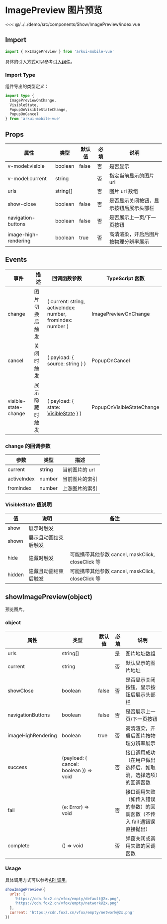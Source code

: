 # ImagePreview 图片预览

<CodeDemo name="ImagePreview">

<<< @/../../demo/src/components/Show/ImagePreview/index.vue

</CodeDemo>

## Import

```js
import { FxImagePreview } from 'arkui-mobile-vue'
```

具体的引入方式可以参考[引入组件](../guide/import.md)。

### Import Type

组件导出的类型定义：

```ts
import type {
  ImagePreviewOnChange,
  VisibleState,
  PopupOnVisibleStateChange,
  PopupOnCancel
} from 'arkui-mobile-vue'
```

## Props

| 属性                 | 类型     | 默认值 | 必填 | 说明                                   |
| -------------------- | -------- | ------ | ---- | -------------------------------------- |
| v-model:visible      | boolean  | false  | 否   | 是否显示                               |
| v-model:current      | string   |        | 否   | 指定当前显示的图片 url                 |
| urls                 | string[] |        | 否   | 图片 url 数组                          |
| show-close           | boolean  | false  | 否   | 是否显示关闭按钮，显示按钮后展示头部栏 |
| navigation-buttons   | boolean  | false  | 否   | 是否展示上一页/下一页按钮              |
| image-high-rendering | boolean  | true   | 否   | 高清渲染，开启后图片按物理分辨率展示   |

## Events

| 事件                 | 描述           | 回调函数参数                                                                  | TypeScript 函数           |
| -------------------- | -------------- | ----------------------------------------------------------------------------- | ------------------------- |
| change               | 图片切换后触发 | ( current: string, activeIndex: number, fromIndex: number )                   | ImagePreviewOnChange      |
| cancel               | 关闭时触发     | ( payload: { source: string } )                                               | PopupOnCancel             |
| visible-state-change | 展示隐藏时触发 | ( payload: { state: [VisibleState](./ImagePreview.md#visiblestate-值说明) } ) | PopupOnVisibleStateChange |

### change 的回调参数

| 参数        | 类型   | 描述           |
| ----------- | ------ | -------------- |
| current     | string | 当前图片的 url |
| activeIndex | number | 当前图片的索引 |
| fromIndex   | number | 上涨图片的索引 |

### VisibleState 值说明

| 值     | 说明                 | 备注                                              |
| ------ | -------------------- | ------------------------------------------------- |
| show   | 展示时触发           |                                                   |
| shown  | 展示且动画结束后触发 |                                                   |
| hide   | 隐藏时触发           | 可能携带其他参数 cancel, maskClick, closeClick 等 |
| hidden | 隐藏且动画结束后触发 | 可能携带其他参数 cancel, maskClick, closeClick 等 |

## showImagePreview(object)

预览图片。

### object

| 属性               | 类型                                   | 默认值 | 必填 | 说明                                                                     |
| ------------------ | -------------------------------------- | ------ | ---- | ------------------------------------------------------------------------ |
| urls               | string[]                               |        | 是   | 图片地址数组                                                             |
| current            | string                                 |        | 否   | 默认显示的图片地址                                                       |
| showClose          | boolean                                | false  | 否   | 是否显示关闭按钮，显示按钮后展示头部栏                                   |
| navigationButtons  | boolean                                | false  | 否   | 是否展示上一页/下一页按钮                                                |
| imageHighRendering | boolean                                | true   | 否   | 高清渲染，开启后图片按物理分辨率展示                                     |
| success            | (payload: { cancel: boolean }) => void |        | 否   | 接口调用成功（在用户做出选择后，如取消，选择选项）的回调函数             |
| fail               | (e: Error) => void                     |        | 否   | 接口调用失败（如传入错误的参数）的回调函数（不传入 fail 遇错误直接抛出） |
| complete           | () => void                             |        | 否   | 弹窗关闭或调用失败的回调函数                                             |

### Usage

具体调用方式可以参考[API 调用](../guide/import.md#api-调用)。

```js
showImagePreview({
  urls: [
    'https://cdn.fox2.cn/vfox/empty/default@2x.png',
    'https://cdn.fox2.cn/vfox/empty/network@2x.png'
  ],
  current: 'https://cdn.fox2.cn/vfox/empty/network@2x.png'
})
```
